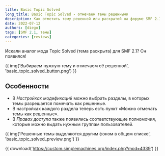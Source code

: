 ```yaml
---
title: Basic Topic Solved
long_title: Basic Topic Solved - отмечаем темы решенными
description: Как отметить тему решенной или раскрытой на форуме SMF 2.1?
date: 2022-07-12
authors: [diego]
tags: [SMF 2.1, темы]
categories: [reviews]
---
```


Искали аналог мода Topic Solved (тема раскрыта) для SMF 2.1? Он появился!

<!-- more -->

{{ img('Выбираем нужную тему и отмечаем её решенной', 'basic_topic_solved_button.png') }}

## Особенности

* В _Настройках модификаций_ можно выбрать разделы, в которых темы разрешается помечать как решенные.
* В настройках каждого раздела теперь есть пункт «Можно отмечать темы как решенные».
* В _Правах доступа_ также появились соответствующие полномочия, которые можно выдать нужным группам пользователей.

{{ img('Решенные темы выделяются другим фоном в общем списке', 'basic_topic_solved_preview.png') }}

{{ download('https://custom.simplemachines.org/index.php?mod=4339') }}
